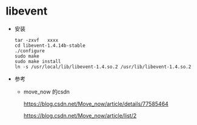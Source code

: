 # libevent 

* 安装

    ```
    tar -zxvf   xxxx
    cd libevent-1.4.14b-stable
    ./configure
    sudo make 
    sudo make install
    ln -s /usr/local/lib/libevent-1.4.so.2 /usr/lib/libevent-1.4.so.2
    ```

* 参考 

    * move_now 的csdn

        https://blog.csdn.net/Move_now/article/details/77585464

        https://blog.csdn.net/Move_now/article/list/2
